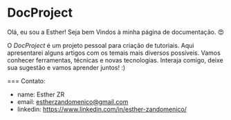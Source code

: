 # DocProject

Olá, eu sou a Esther!
Seja bem Vindos à minha página de documentação.  😍

O _DocProject_ é um projeto pessoal para criação de tutoriais.
Aqui apresentarei alguns artigos com os temais mais diversos possíveis. Vamos conhecer ferramentas, técnicas e novas tecnologias.
Interaja comigo, deixe sua sugestão e vamos aprender juntos! :)



=== Contato: 
  - name: Esther ZR
  - email: estherzandomenico@gmail.com
  - linkedin: https://www.linkedin.com/in/esther-zandomenico/

